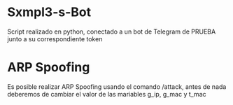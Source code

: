 # Sxmpl3-s-Bot

Script realizado en python, conectado a un bot de Telegram de PRUEBA junto a su correspondiente token

# ARP Spoofing

Es posible realizar ARP Spoofing usando el comando /attack, antes de nada deberemos de cambiar el valor de las mariables g_ip, g_mac y t_mac
